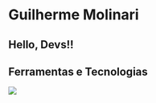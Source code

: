 # Guilherme Molinari
## Hello, Devs!!
## Ferramentas e Tecnologias

<img src="https://cdn.jsdelivr.net/gh/devicons/devicon@latest/icons/git/git-plain-wordmark.svg" />
